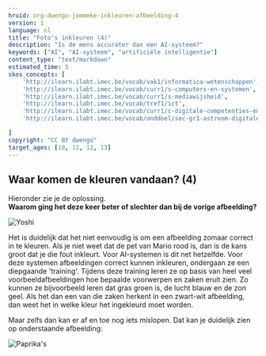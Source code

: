 ```yaml
---
hruid: org-dwengo-jommeke-inkleuren-afbeelding-4
version: 1
language: nl
title: "Foto's inkleuren (4)"
description: "Is de mens accurater dan een AI-systeem?"
keywords: ["AI", "AI-systeem", "artificiële intelligentie"]
content_type: "text/markdown"
estimated_time: 5
skos_concepts: [
    'http://ilearn.ilabt.imec.be/vocab/vak1/informatica-wetenschappen', 
    'http://ilearn.ilabt.imec.be/vocab/curr1/s-computers-en-systemen',
    'http://ilearn.ilabt.imec.be/vocab/curr1/s-mediawijsheid',
    'http://ilearn.ilabt.imec.be/vocab/tref1/ict',
    'http://ilearn.ilabt.imec.be/vocab/curr1/c-digitale-competenties-en-mediawijsheid',
    'http://ilearn.ilabt.imec.be/vocab/onddoel/sec-gr1-astroom-digitale-competenties-en-mediawijsheid-4.5',

]
copyright: "CC BY dwengo"
target_ages: [10, 11, 12, 13]
---
```


## Waar komen de kleuren vandaan? (4)

Hieronder zie je de oplossing. <br>
**Waarom ging het deze keer beter of slechter dan bij de vorige afbeelding?**

![Yoshi](img/image.png) 

Het is duidelijk dat het niet eenvoudig is om een afbeelding zomaar correct in te kleuren. Als je niet weet dat de pet van Mario rood is, dan is de kans groot dat je die fout inkleurt. 
Voor AI-systemen is dit net hetzelfde. Voor deze systemen afbeeldingen correct kunnen inkleuren, ondergaan ze een diepgaande 'training'. Tijdens deze training leren ze op basis van heel veel voorbeeldafbeeldingen hoe bepaalde voorwerpen en zaken eruit zien. Zo kunnen ze bijvoorbeeld leren dat gras groen is, de lucht blauw en de zon geel. Als het dan een van die zaken herkent in een zwart-wit afbeelding, dan weet het in welke kleur het ingekleurd moet worden. 

Maar zelfs dan kan er af en toe nog iets mislopen. Dat kan je duidelijk zien op onderstaande afbeelding:

![Paprika's](img/image.png)
